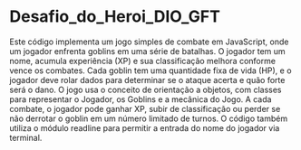 # Desafio_do_Heroi_DIO_GFT
 Este código implementa um jogo simples de combate em JavaScript, onde um jogador enfrenta goblins em uma série de batalhas. O jogador tem um nome, acumula experiência (XP) e sua classificação melhora conforme vence os combates. Cada goblin tem uma quantidade fixa de vida (HP), e o jogador deve rolar dados para determinar se o ataque acerta e quão forte será o dano. O jogo usa o conceito de orientação a objetos, com classes para representar o Jogador, os Goblins e a mecânica do Jogo. A cada combate, o jogador pode ganhar XP, subir de classificação ou perder se não derrotar o goblin em um número limitado de turnos. O código também utiliza o módulo readline para permitir a entrada do nome do jogador via terminal.
